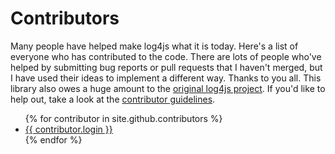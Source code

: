 # Contributors

Many people have helped make log4js what it is today. Here's a list of everyone who has contributed to the code. There are lots of people who've helped by submitting bug reports or pull requests that I haven't merged, but I have used their ideas to implement a different way. Thanks to you all. This library also owes a huge amount to the [original log4js project](https://github.com/stritti/log4js). If you'd like to help out, take a look at the [contributor guidelines](contrib-guidelines.md). 

<ul>
{% for contributor in site.github.contributors %}
<li><a href="{{ contributor.html_url }}">{{ contributor.login }}</a></li>
{% endfor %}
</ul>
